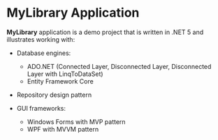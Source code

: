 # MyLibrary Application #

**MyLibrary** application is a demo project that is written in .NET 5 and illustrates working with:

-  Database engines:
   -  ADO.NET (Connected Layer, Disconnected Layer, Disconnected Layer with LinqToDataSet)
   -  Entity Framework Core

-  Repository design pattern

-  GUI frameworks:
   -  Windows Forms with MVP pattern
   -  WPF with MVVM pattern
